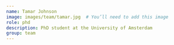 ```yaml
---
name: Tamar Johnson
image: images/team/tamar.jpg  # You’ll need to add this image
role: phd
description: PhD student at the University of Amsterdam
group: team
---
```


